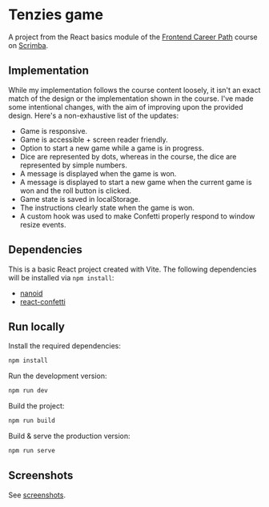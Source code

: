 # Tenzies game

A project from the React basics module of the [Frontend Career Path](https://scrimba.com/learn/frontend) course on [Scrimba](https://scrimba.com).

## Implementation

While my implementation follows the course content loosely, it isn't an exact match of the design or the implementation shown in the course. I've made some intentional changes, with the aim of improving upon the provided design. Here's a non-exhaustive list of the updates:

* Game is responsive.
* Game is accessible + screen reader friendly.
* Option to start a new game while a game is in progress.
* Dice are represented by dots, whereas in the course, the dice are represented by simple numbers.
* A message is displayed when the game is won.
* A message is displayed to start a new game when the current game is won and the roll button is clicked.
* Game state is saved in localStorage.
* The instructions clearly state when the game is won.
* A custom hook was used to make Confetti properly respond to window resize events.

## Dependencies

This is a basic React project created with Vite. The following dependencies will be installed via `npm install`:

* [nanoid](https://www.npmjs.com/package/nanoid)
* [react-confetti](https://www.npmjs.com/package/react-confetti)

## Run locally

Install the required dependencies:

```bash
npm install
```

Run the development version:

```bash
npm run dev
```

Build the project:

```bash
npm run build
```

Build & serve the production version:

```bash
npm run serve
```

## Screenshots

See [screenshots](screenshots/).
